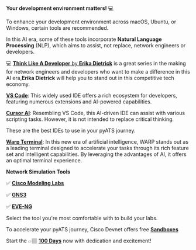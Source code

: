 **Your development environment matters!**  :computer:

To enhance your development environment across macOS, Ubuntu, or Windows, certain tools are recommended.

In this AI era, some of these tools incorporate **Natural Language Processing** (NLP), which aims to assist, not replace, network engineers or developers.

:computer: [**Think Like A Developer** by **Erika Dietrick**](https://www.youtube.com/playlist?list=PLvfm4aNXLC8wiJs-YGVQXUwukv06z5NJS) is a great series in the making for network engineers and developers who want to make a difference in this AI era,**Erika Dietrick** will help you to stand out in this competitive tech economy.

[**VS Code**](https://code.visualstudio.com/): This widely used IDE offers a rich ecosystem for developers, featuring numerous extensions and AI-powered capabilities.

[**Cursor AI**](https://www.cursor.com/): Resembling VS Code, this AI-driven IDE can assist with various scripting tasks. However, it is not intended to replace critical thinking.

These are the best IDEs to use in your pyATS journey. 

[**Warp Terminal**](https://www.warp.dev/): In this new era of artificial intelligence, WARP  stands out as a leading terminal designed to accelerate your tasks through its rich feature set and intelligent capabilities. By leveraging the advantages of AI, it offers an optimal terminal experience.

**Network Simulation Tools** 

:white_check_mark: [**Cisco Modeling Labs**](https://developer.cisco.com/docs/modeling-labs/cml-free/#cisco-modeling-labs---free) 

:white_check_mark: [**GNS3**](https://gns3.com/software/download) 

:white_check_mark: [**EVE-NG**](https://www.eve-ng.net/)

Select the tool you're most comfortable with to build your labs.

To accelerate your pyATS journey, Cisco Devnet offers free [**Sandboxes**](https://developer.cisco.com/site/sandbox/)

Start the &#128073;&#127997; [**100 Days**](https://github.com/verlaine-muhungu/100-Days-of-Cisco-PyATS-/blob/main/Days%20/The%20100%20Days.md)
now with dedication and excitement!
